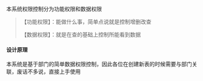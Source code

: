 本系统权限控制分为功能权限和数据权限
>
>【功能权限】：能做什么事，简单点说就是控制增删改查
> 
>【数据权限】：就是在查的基础上控制所能看到数据
#### 设计原理
本系统是基于部门的简单数据权限控制，因此各位在创建新表的时候需要与部门关联，废话不多说，直接上手使用
